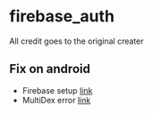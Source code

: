 # firebase_auth

All credit goes to the original creater

## Fix on android
- Firebase setup [link](https://stackoverflow.com/a/73329123/21597440)
- MultiDex error [link](https://stackoverflow.com/a/77052878/21597440)
